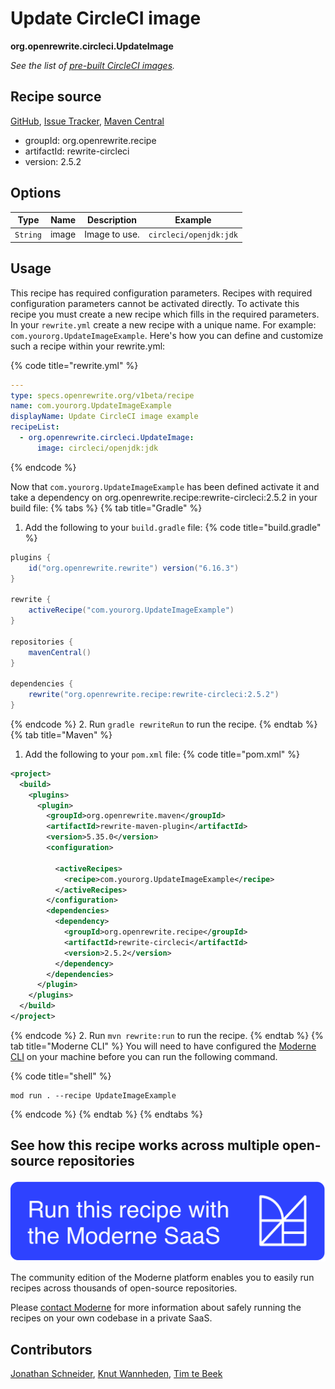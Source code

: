 # Update CircleCI image

**org.openrewrite.circleci.UpdateImage**

_See the list of [pre-built CircleCI images](https://circleci.com/docs/2.0/circleci-images/)._

## Recipe source

[GitHub](https://github.com/openrewrite/rewrite-circleci/blob/main/src/main/java/org/openrewrite/circleci/UpdateImage.java), [Issue Tracker](https://github.com/openrewrite/rewrite-circleci/issues), [Maven Central](https://central.sonatype.com/artifact/org.openrewrite.recipe/rewrite-circleci/2.5.2/jar)

* groupId: org.openrewrite.recipe
* artifactId: rewrite-circleci
* version: 2.5.2

## Options

| Type | Name | Description | Example |
| -- | -- | -- | -- |
| `String` | image | Image to use. | `circleci/openjdk:jdk` |


## Usage

This recipe has required configuration parameters. Recipes with required configuration parameters cannot be activated directly. To activate this recipe you must create a new recipe which fills in the required parameters. In your `rewrite.yml` create a new recipe with a unique name. For example: `com.yourorg.UpdateImageExample`.
Here's how you can define and customize such a recipe within your rewrite.yml:

{% code title="rewrite.yml" %}
```yaml
---
type: specs.openrewrite.org/v1beta/recipe
name: com.yourorg.UpdateImageExample
displayName: Update CircleCI image example
recipeList:
  - org.openrewrite.circleci.UpdateImage:
      image: circleci/openjdk:jdk
```
{% endcode %}

Now that `com.yourorg.UpdateImageExample` has been defined activate it and take a dependency on org.openrewrite.recipe:rewrite-circleci:2.5.2 in your build file:
{% tabs %}
{% tab title="Gradle" %}
1. Add the following to your `build.gradle` file:
{% code title="build.gradle" %}
```groovy
plugins {
    id("org.openrewrite.rewrite") version("6.16.3")
}

rewrite {
    activeRecipe("com.yourorg.UpdateImageExample")
}

repositories {
    mavenCentral()
}

dependencies {
    rewrite("org.openrewrite.recipe:rewrite-circleci:2.5.2")
}
```
{% endcode %}
2. Run `gradle rewriteRun` to run the recipe.
{% endtab %}
{% tab title="Maven" %}
1. Add the following to your `pom.xml` file:
{% code title="pom.xml" %}
```xml
<project>
  <build>
    <plugins>
      <plugin>
        <groupId>org.openrewrite.maven</groupId>
        <artifactId>rewrite-maven-plugin</artifactId>
        <version>5.35.0</version>
        <configuration>
          
          <activeRecipes>
            <recipe>com.yourorg.UpdateImageExample</recipe>
          </activeRecipes>
        </configuration>
        <dependencies>
          <dependency>
            <groupId>org.openrewrite.recipe</groupId>
            <artifactId>rewrite-circleci</artifactId>
            <version>2.5.2</version>
          </dependency>
        </dependencies>
      </plugin>
    </plugins>
  </build>
</project>
```
{% endcode %}
2. Run `mvn rewrite:run` to run the recipe.
{% endtab %}
{% tab title="Moderne CLI" %}
You will need to have configured the [Moderne CLI](https://docs.moderne.io/moderne-cli/cli-intro) on your machine before you can run the following command.

{% code title="shell" %}
```shell
mod run . --recipe UpdateImageExample
```
{% endcode %}
{% endtab %}
{% endtabs %}

## See how this recipe works across multiple open-source repositories

[![Moderne Link Image](/.gitbook/assets/ModerneRecipeButton.png)](https://app.moderne.io/recipes/org.openrewrite.circleci.UpdateImage)

The community edition of the Moderne platform enables you to easily run recipes across thousands of open-source repositories.

Please [contact Moderne](https://moderne.io/product) for more information about safely running the recipes on your own codebase in a private SaaS.

## Contributors
[Jonathan Schneider](mailto:jkschneider@gmail.com), [Knut Wannheden](mailto:knut.wannheden@gmail.com), [Tim te Beek](mailto:timtebeek@gmail.com)

